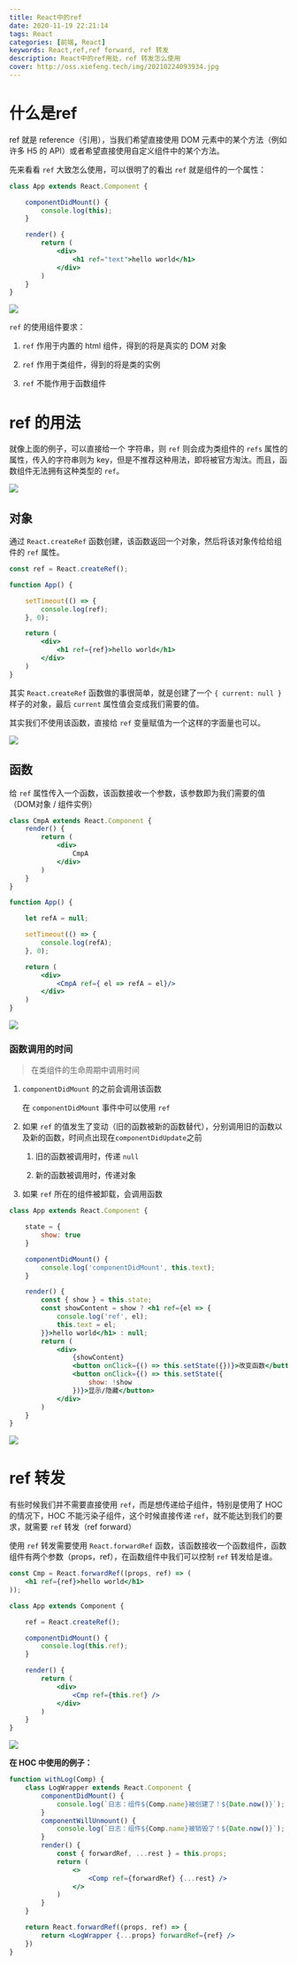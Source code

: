 ```yaml
---
title: React中的ref
date: 2020-11-19 22:21:14
tags: React
categories: [前端, React]
keywords: React,ref,ref forward, ref 转发
description: React中的ref用处，ref 转发怎么使用
cover: http://oss.xiefeng.tech/img/20210224093934.jpg
---
```


# 什么是ref

ref 就是 reference（引用），当我们希望直接使用 DOM 元素中的某个方法（例如许多 H5 的 API）或者希望直接使用自定义组件中的某个方法。

先来看看 `ref` 大致怎么使用，可以很明了的看出 `ref` 就是组件的一个属性：

```jsx
class App extends React.Component {

    componentDidMount() {
        console.log(this);
    }

    render() {
        return (
            <div>
                <h1 ref="text">hello world</h1>
            </div>
        )
    }
}
```

![](https://xf-blog-imgs.oss-cn-hangzhou.aliyuncs.com/img/image-20201119223614022.png)

`ref` 的使用组件要求：

1. `ref` 作用于内置的 html 组件，得到的将是真实的 DOM 对象

2. `ref` 作用于类组件，得到的将是类的实例

3. `ref` 不能作用于函数组件

# ref 的用法

就像上面的例子，可以直接给一个 字符串，则 `ref` 则会成为类组件的 `refs` 属性的属性，传入的字符串则为 key，但是不推荐这种用法，即将被官方淘汰。而且，函数组件无法拥有这种类型的 `ref`。

![](https://xf-blog-imgs.oss-cn-hangzhou.aliyuncs.com/img/image-20201119224910448.png)

## 对象

通过 `React.createRef` 函数创建，该函数返回一个对象，然后将该对象传给给组件的 `ref` 属性。

```jsx
const ref = React.createRef();

function App() {

    setTimeout(() => {
        console.log(ref);
    }, 0);

    return (
        <div>
            <h1 ref={ref}>hello world</h1>
        </div>
    )
}
```

其实  `React.createRef` 函数做的事很简单，就是创建了一个 `{ current: null }` 样子的对象，最后 `current` 属性值会变成我们需要的值。

其实我们不使用该函数，直接给 `ref` 变量赋值为一个这样的字面量也可以。

![](https://xf-blog-imgs.oss-cn-hangzhou.aliyuncs.com/img/image-20201119225243795.png)

## 函数

给 `ref` 属性传入一个函数，该函数接收一个参数，该参数即为我们需要的值（DOM对象 / 组件实例）

```jsx
class CmpA extends React.Component {
    render() {
        return (
            <div>
                CmpA
            </div>
        )
    }
}

function App() {

    let refA = null;

    setTimeout(() => {
        console.log(refA);
    }, 0);

    return (
        <div>
            <CmpA ref={ el => refA = el}/>
        </div>
    )
}
```

![](https://xf-blog-imgs.oss-cn-hangzhou.aliyuncs.com/img/image-20201119225958281.png)

### 函数调用的时间

> 在类组件的生命周期中调用时间

1. `componentDidMount` 的之前会调用该函数

	在 `componentDidMount` 事件中可以使用 `ref`

2. 如果 `ref` 的值发生了变动（旧的函数被新的函数替代），分别调用旧的函数以及新的函数，时间点出现在`componentDidUpdate`之前

	1. 旧的函数被调用时，传递 `null`

	1. 新的函数被调用时，传递对象

3. 如果 `ref` 所在的组件被卸载，会调用函数

```jsx
class App extends React.Component {

    state = {
        show: true
    }

    componentDidMount() {
        console.log('componentDidMount', this.text);
    }

    render() {
        const { show } = this.state;
        const showContent = show ? <h1 ref={el => {
            console.log('ref', el);
            this.text = el;
        }}>hello world</h1> : null;
        return (
            <div>
                {showContent}
                <button onClick={() => this.setState({})}>改变函数</button>
                <button onClick={() => this.setState({
                    show: !show
                })}>显示/隐藏</button>
            </div>
        )
    }
}
```

![](https://xf-blog-imgs.oss-cn-hangzhou.aliyuncs.com/img/ref%E5%87%BD%E6%95%B0.gif)

# ref 转发

有些时候我们并不需要直接使用 `ref`，而是想传递给子组件，特别是使用了 HOC 的情况下，HOC 不能污染子组件，这个时候直接传递 `ref`，就不能达到我们的要求，就需要 `ref` 转发（ref forward）

使用 `ref` 转发需要使用 `React.forwardRef` 函数，该函数接收一个函数组件，函数组件有两个参数（props，ref），在函数组件中我们可以控制 `ref` 转发给是谁。

```jsx
const Cmp = React.forwardRef((props, ref) => (
    <h1 ref={ref}>hello world</h1>
));

class App extends Component {

    ref = React.createRef();

    componentDidMount() {
        console.log(this.ref);
    }

    render() {
        return (
            <div>
                <Cmp ref={this.ref} />
            </div>
        )
    }
}
```

![](https://xf-blog-imgs.oss-cn-hangzhou.aliyuncs.com/img/image-20201119233842527.png)

**在 HOC 中使用的例子：**

```jsx
function withLog(Comp) {
    class LogWrapper extends React.Component {
        componentDidMount() {
            console.log(`日志：组件${Comp.name}被创建了！${Date.now()}`);
        }
        componentWillUnmount() {
            console.log(`日志：组件${Comp.name}被销毁了！${Date.now()}`);
        }
        render() {
            const { forwardRef, ...rest } = this.props;
            return (
                <>
                	<Comp ref={forwardRef} {...rest} />
                </>
            )
        }
    }

    return React.forwardRef((props, ref) => {
        return <LogWrapper {...props} forwardRef={ref} />
    })
}
```

